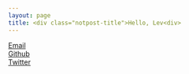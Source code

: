 ```yaml
---
layout: page
title: <div class="notpost-title">Hello, Lev<div>
---
```

<div class="contact">
  <div class="fadebutton">
    <a href="mailto:kravinskylev@gmail.com">Email</a>
  </div>

  <div class="fadebutton">
    <a href="http://www.github.com/kravinskylev">Github</a>
  </div>

  <div class="fadebutton">
    <a href="https://twitter.com/LevKravinsky">Twitter</a>
  </div>
</div>

<br>
